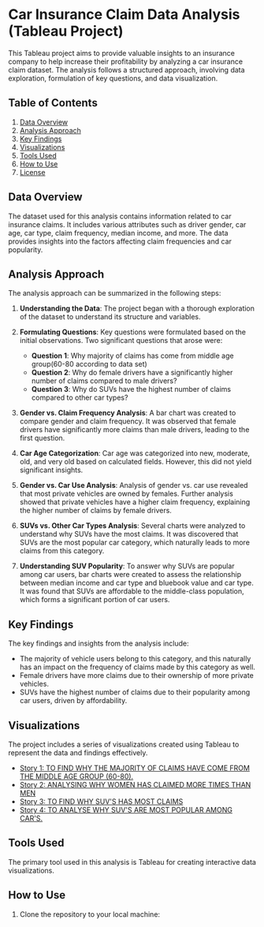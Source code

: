 # Car Insurance Claim Data Analysis (Tableau Project)

This Tableau project aims to provide valuable insights to an insurance company to help increase their profitability by analyzing a car insurance claim dataset. The analysis follows a structured approach, involving data exploration, formulation of key questions, and data visualization.

## Table of Contents

1. [Data Overview](#data-overview)
2. [Analysis Approach](#analysis-approach)
3. [Key Findings](#key-findings)
4. [Visualizations](#visualizations)
5. [Tools Used](#tools-used)
6. [How to Use](#how-to-use)
7. [License](#license)

## Data Overview

The dataset used for this analysis contains information related to car insurance claims. It includes various attributes such as driver gender, car age, car type, claim frequency, median income, and more. The data provides insights into the factors affecting claim frequencies and car popularity.

## Analysis Approach

The analysis approach can be summarized in the following steps:

1. **Understanding the Data**: The project began with a thorough exploration of the dataset to understand its structure and variables.

2. **Formulating Questions**: Key questions were formulated based on the initial observations. Two significant questions that arose were:
   - **Question 1**: Why majority of claims has come from middle age group(60-80 according to data set)
   - **Question 2**: Why do female drivers have a significantly higher number of claims compared to male drivers?
   - **Question 3**: Why do SUVs have the highest number of claims compared to other car types?

3. **Gender vs. Claim Frequency Analysis**: A bar chart was created to compare gender and claim frequency. It was observed that female drivers have significantly more claims than male drivers, leading to the first question.

4. **Car Age Categorization**: Car age was categorized into new, moderate, old, and very old based on calculated fields. However, this did not yield significant insights.

5. **Gender vs. Car Use Analysis**: Analysis of gender vs. car use revealed that most private vehicles are owned by females. Further analysis showed that private vehicles have a higher claim frequency, explaining the higher number of claims by female drivers.

6. **SUVs vs. Other Car Types Analysis**: Several charts were analyzed to understand why SUVs have the most claims. It was discovered that SUVs are the most popular car category, which naturally leads to more claims from this category.

7. **Understanding SUV Popularity**: To answer why SUVs are popular among car users, bar charts were created to assess the relationship between median income and car type and bluebook value and car type. It was found that SUVs are affordable to the middle-class population, which forms a significant portion of car users.

## Key Findings

The key findings and insights from the analysis include:

- The majority of vehicle users belong to this category, and this naturally has an impact on the frequency of claims made by this category as well.
- Female drivers have more claims due to their ownership of more private vehicles.
- SUVs have the highest number of claims due to their popularity among car users, driven by affordability.

## Visualizations

The project includes a series of visualizations created using Tableau to represent the data and findings effectively.

- [Story 1: TO FIND WHY THE MAJORITY OF CLAIMS HAVE COME FROM THE MIDDLE AGE GROUP (60-80).](https://github.com/RashidEriyakalam/Insights-from-a-car-insurence-claim-data/files/13259314/Story.1.zip)
- [Story 2: ANALYSING WHY WOMEN HAS CLAIMED MORE TIMES THAN MEN](https://github.com/RashidEriyakalam/Insights-from-a-car-insurence-claim-data/files/13259321/Story.2.zip)
- [Story 3: TO FIND WHY SUV'S HAS MOST CLAIMS](https://github.com/RashidEriyakalam/Insights-from-a-car-insurence-claim-data/files/13259322/Story.3.zip)
- [Story 4: TO ANALYSE WHY SUV'S ARE MOST POPULAR AMONG CAR'S.](https://github.com/RashidEriyakalam/Insights-from-a-car-insurence-claim-data/files/13259323/Story.4.zip)

## Tools Used

The primary tool used in this analysis is Tableau for creating interactive data visualizations.

## How to Use

1. Clone the repository to your local machine:
